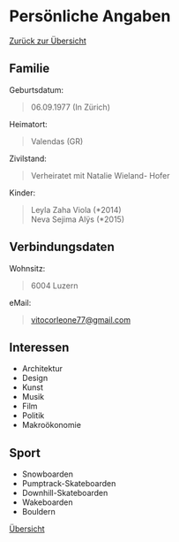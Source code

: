 # <a name="1"></a>Persönliche Angaben

[Zurück zur Übersicht](README.md)

<div class="page"/>

## Familie

Geburtsdatum:
> 06.09.1977 (In Zürich)

Heimatort:
> Valendas (GR)

Zivilstand:
> Verheiratet mit Natalie Wieland- Hofer

Kinder:
> Leyla Zaha Viola (\*2014)  
Neva Sejima Alÿs (\*2015)


## Verbindungsdaten

Wohnsitz:
> 6004 Luzern

eMail:
> [vitocorleone77@gmail.com](mailto:vitocorleone77@gmail.com)

## Interessen

* Architektur
* Design
* Kunst
* Musik
* Film
* Politik
* Makroökonomie

## Sport

* Snowboarden
* Pumptrack-Skateboarden
* Downhill-Skateboarden
* Wakeboarden
* Bouldern

<div class="page"/>

[Übersicht](README.md)
